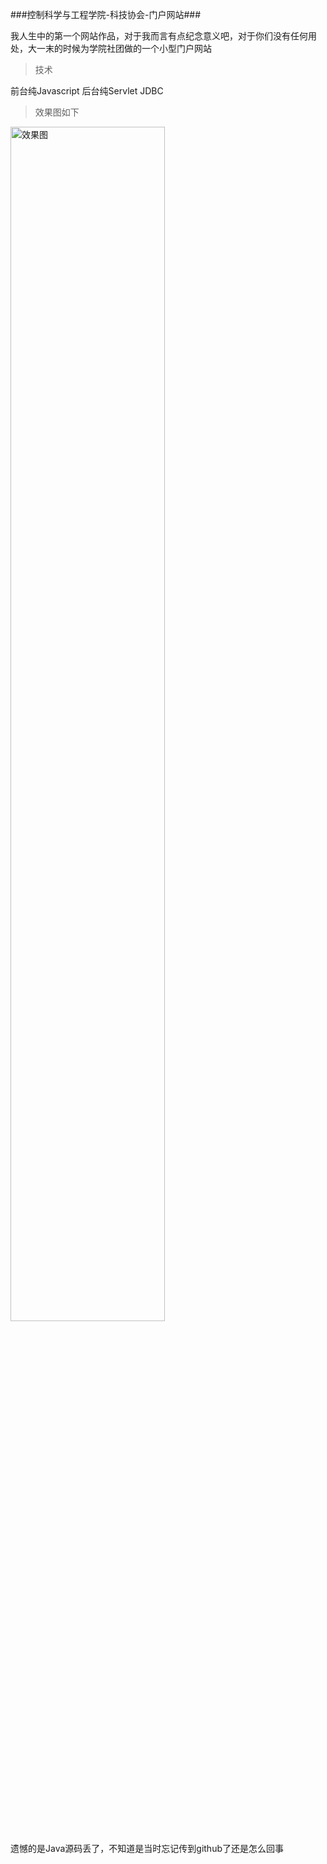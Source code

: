 ###控制科学与工程学院-科技协会-门户网站###

我人生中的第一个网站作品，对于我而言有点纪念意义吧，对于你们没有任何用处，大一末的时候为学院社团做的一个小型门户网站

> 技术

前台纯Javascript 后台纯Servlet JDBC 

> 效果图如下

<img src="https://github.com/yogyue/hebut-cse-science-institute/blob/master/%E7%A4%BE%E5%9B%A2%E7%BD%91%E7%AB%99.png" width = "70%" alt="效果图" align=center />

遗憾的是Java源码丢了，不知道是当时忘记传到github了还是怎么回事
